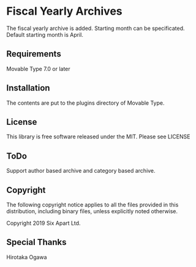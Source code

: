 # Fiscal Yearly Archives

The fiscal yearly archive is added. Starting month can be specificated. Default starting month is April.

## Requirements

Movable Type 7.0 or later

## Installation

The contents are put to the plugins directory of Movable Type.

## License

This library is free software released under the MIT. Please see LICENSE
 
## ToDo

Support author based archive and category based archive.
 
## Copyright

The following copyright notice applies to all the files provided in this
distribution, including binary files, unless explicitly noted otherwise.

Copyright 2019 Six Apart Ltd.

## Special Thanks

Hirotaka Ogawa
